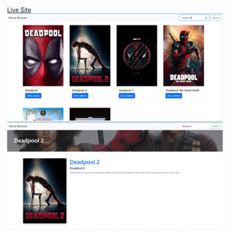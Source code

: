 <a href="https://yourfavmovie.netlify.app//"> Live Site </a>
<img src = "searchPage.PNG">
<img src = "details.PNG">
